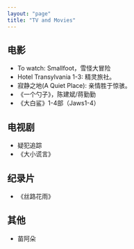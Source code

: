 ```yaml
---
layout: "page"
title: "TV and Movies"
---
```

## 电影
- To watch: Smallfoot，雪怪大冒险
- Hotel Transylvania 1-3: 精灵旅社。
- 寂静之地(A Quiet Place): 亲情胜于惊骇。
- 《一个勺子》，陈建斌/蒋勤勤
- 《大白鲨》1-4部（Jaws1-4）

## 电视剧
- 疑犯追踪
- 《大小谎言》

## 纪录片
- 《丝路花雨》

## 其他
- 苗阿朵
